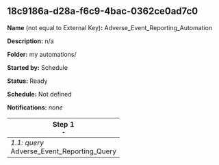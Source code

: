 ## 18c9186a-d28a-f6c9-4bac-0362ce0ad7c0

**Name** (not equal to External Key)**:** Adverse_Event_Reporting_Automation

**Description:** n/a

**Folder:** my automations/

**Started by:** Schedule

**Status:** Ready

**Schedule:** Not defined

**Notifications:** _none_


| Step 1<br>_<small>-</small>_ |
| --- |
| _1.1: query_<br>Adverse_Event_Reporting_Query |
